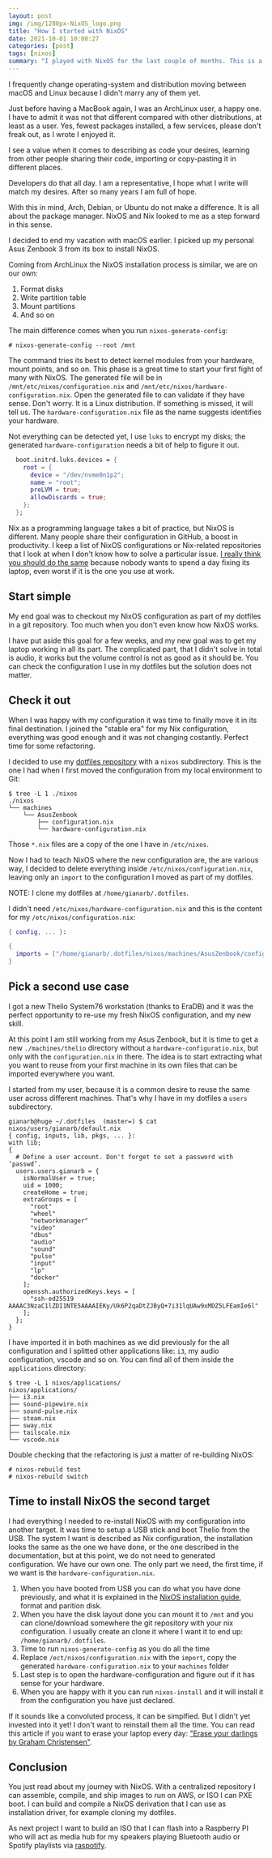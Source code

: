 ```yaml
---
layout: post
img: /img/1280px-NixOS_logo.png
title: "How I started with NixOS"
date: 2021-10-01 10:08:27
categories: [post]
tags: [nixos]
summary: "I played with NixOS for the last couple of months. This is a story about how I picked it up, or how I should have done it."
---
```


I frequently change operating-system and distribution moving between macOS and Linux because I didn't marry any of them yet.

Just before having a MacBook again, I was an ArchLinux user, a happy one. I have to admit it was not that different compared with other distributions, at least as a user.  Yes, fewest packages installed, a few services, please don't freak out, as I wrote I enjoyed it.

I see a value when it comes to describing as code your desires, learning from other people sharing their code, importing or copy-pasting it in different places.

Developers do that all day. I am a representative, I hope what I write will match my desires. After so many years I am full of hope.

With this in mind, Arch, Debian, or Ubuntu do not make a difference. It is all about the package manager. NixOS and Nix looked to me as a step forward in this sense.

I decided to end my vacation with macOS earlier. I picked up my personal Asus Zenbook 3 from its box to install NixOS.

Coming from ArchLinux the NixOS installation process is similar, we are on our own:

1. Format disks
2. Write partition table
3. Mount partitions
4. And so on

The main difference comes when you run `nixos-generate-config`:

```
# nixos-generate-config --root /mnt
```

The command tries its best to detect kernel modules from your hardware, mount points, and so on. This phase is a great time to start your first fight of many with NixOS.
The generated file will be in `/mnt/etc/nixos/configuration.nix` and `/mnt/etc/nixos/hardware-configuration.nix`. Open the generated file to can validate if they have sense. Don't worry. It is a Linux distribution. If something is missed, it will tell us.
The `hardware-configuration.nix` file as the name suggests identifies your hardware.

Not everything can be detected yet, I use `luks` to encrypt my disks; the generated `hardware-configuration` needs a bit of help to figure it out.

```nix
  boot.initrd.luks.devices = {
    root = {
      device = "/dev/nvme0n1p2";
      name = "root";
      preLVM = true;
      allowDiscards = true;
    };
  };
```

Nix as a programming language takes a bit of practice, but NixOS is different. Many people share their configuration in GitHub, a boost in productivity.
I keep a list of NixOS configurations or Nix-related repositories that I look at when I don't know how to solve a particular issue. [I really think you should do the same](https://github.com/gianarb/dotfiles/tree/master/nixos#credits) because nobody wants to spend a day fixing its laptop, even worst if it is the one you use at work.

## Start simple

My end goal was to checkout my NixOS configuration as part of my dotfiles in a git repository. Too much when you don't even know how NixOS works.

I have put aside this goal for a few weeks, and my new goal was to get my laptop working in all its part. The complicated part, that I didn't solve in total is audio, it works but the volume control is not as good as it should be. You can check the configuration I use in my dotfiles but the solution does not matter.

## Check it out

When I was happy with my configuration it was time to finally move it in its final destination. I joined the "stable era" for my Nix configuration, everything was good enough and it was not changing costantly. Perfect time for some refactoring.

I decided to use my [dotfiles repository](https://github.com/gianarb/dotfiles) with a `nixos` subdirectory. This is the one I had when I first moved the configuration from my local environment to Git:

```
$ tree -L 1 ./nixos
./nixos
└── machines
    └── AsusZenbook
        ├── configuration.nix
        └── hardware-configuration.nix
```

Those `*.nix` files are a copy of the one I have in `/etc/nixos`.

Now I had to teach NixOS where the new configuration are, the are various way, I decided to delete everything inside `/etc/nixos/configuration.nix`, leaving only an `import` to the configuration I moved as part of my dotfiles.

NOTE: I clone my dotfiles at `/home/gianarb/.dotfiles`.

I didn't need `/etc/nixos/hardware-configuration.nix` and this is the content for my `/etc/nixos/configuration.nix`:

```nix
{ config, ... }:

{
  imports = ["/home/gianarb/.dotfiles/nixos/machines/AsusZenbook/configuration.nix"];
}

```

## Pick a second use case

I got a new Thelio System76 workstation (thanks to EraDB) and it was the perfect opportunity to re-use my fresh NixOS configuration, and my new skill.

At this point I am still working from my Asus Zenbook, but it is time to get a new `./machines/thelio` directory without a `hardware-configuratio.nix`, but only with the `configuration.nix` in there. The idea is to start extracting what you want to reuse from your first machine in its own files that can be imported everywhere you want.

I started from my user, because it is a common desire to reuse the same user across different machines. That's why I have in my dotfiles a `users` subdirectory.

```
gianarb@huge ~/.dotfiles  (master=) $ cat nixos/users/gianarb/default.nix
{ config, inputs, lib, pkgs, ... }:
with lib;
{
  # Define a user account. Don't forget to set a password with ‘passwd’.
  users.users.gianarb = {
    isNormalUser = true;
    uid = 1000;
    createHome = true;
    extraGroups = [
      "root"
      "wheel"
      "networkmanager"
      "video"
      "dbus"
      "audio"
      "sound"
      "pulse"
      "input"
      "lp"
      "docker"
    ];
    openssh.authorizedKeys.keys = [
      "ssh-ed25519 AAAAC3NzaC1lZDI1NTE5AAAAIEKy/Uk6P2qaDtZJByQ+7i31lqUAw9xMDZ5LFEamIe6l"
    ];
  };
}
```

I have imported it in both machines as we did previously for the all configuration and I splitted other applications like: `i3`, my audio configuration, vscode and so on. You can find all of them inside the `applications` directory:

```
$ tree -L 1 nixos/applications/
nixos/applications/
├── i3.nix
├── sound-pipewire.nix
├── sound-pulse.nix
├── steam.nix
├── sway.nix
├── tailscale.nix
└── vscode.nix
```

Double checking that the refactoring is just a matter of re-building NixOS:

```
# nixos-rebuild test
# nixos-rebuild switch
```

## Time to install NixOS the second target

I had everything I needed to re-install NixOS with my configuration into another target. It was time to setup a USB stick and boot Thelio from the USB.
The system I want is described as Nix configuration, the installation looks the same as the one we have done, or the one described in the documentation, but at this point, we do not need to generated configuration. We have our own one.
The only part we need, the first time, if we want is the `hardware-configuration.nix`.

1. When you have booted from USB you can do what you have done previously, and what it is explained in the [NixOS installation guide](https://nixos.org/manual/nixos/stable/#sec-installation), format and parition disk.
2. When you have the disk layout done you can mount it to `/mnt` and you can clone/download somewhere the git repository with your nix configuration. I usually create an clone it where I want it to end up: `/home/gianarb/.dotfiles`.
3. Time to run `nixos-generate-config` as you do all the time
4. Replace `/ect/nixos/configuration.nix` with the `import`, copy the generated `hardware-configuration.nix` to your `machines` folder
5. Last step is to open the hardware-configuration and figure out if it has sense for your hardware.
6. When you are happy with it you can run `nixos-install` and it will install it from the configuration you have just declared.

If it sounds like a convoluted process, it can be simplfied. But I didn't yet invested into it yet! I don't want to reinstall them all the time. You can read this article if you want to erase your laptop every day: ["Erase your darlings by Graham Christensen"](https://grahamc.com/blog/erase-your-darlings).

## Conclusion

You just read about my journey with NixOS. With a centralized repository I can assemble, compile, and ship images to run on AWS, or ISO I can PXE boot.
I can build and compile a NixOS derivation that I can use as installation driver, for example cloning my dotfiles.

As next project I want to build an ISO that I can flash into a Raspberry PI who will act as media hub for my speakers playing Bluetooth audio or Spotify playlists via [raspotify](https://github.com/dtcooper/raspotify).
